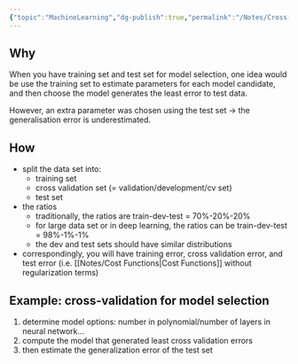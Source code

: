 ```yaml
---
{"topic":"MachineLearning","dg-publish":true,"permalink":"/Notes/Cross-Validation/","dgPassFrontmatter":true,"noteIcon":""}
---
```


## Why 
When you have training set and test set for model selection, one idea would be use the training set to estimate parameters for each model candidate, and then choose the model generates the least error to test data.

However, an extra parameter was chosen using the test set -> the generalisation error is underestimated. 

## How 
- split the data set into:
	- training set 
	- cross validation set (= validation/development/cv set) 
	- test set
- the ratios
	- traditionally, the ratios are train-dev-test = 70%-20%-20%
	- for large data set or in deep learning, the ratios can be train-dev-test = 98%-1%-1%
	- the dev and test sets should have similar distributions
- correspondingly, you will have training error, cross validation error, and test error (i.e. [[Notes/Cost Functions\|Cost Functions]] without regularization terms)


## Example: cross-validation for model selection
1. determine model options: number in polynomial/number of layers in neural network...
2. compute the model that generated least cross validation errors
3. then estimate the generalization error of the test set